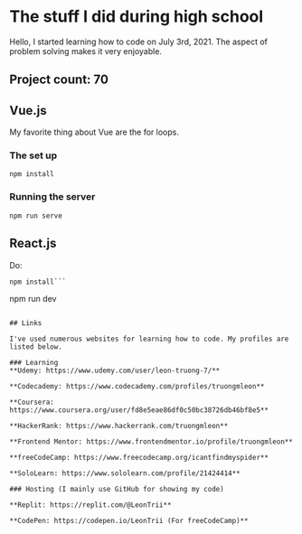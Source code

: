 # The stuff I did during high school

Hello, I started learning how to code on July 3rd, 2021. The aspect of problem solving makes it very enjoyable.

## Project count: 70

## Vue.js

My favorite thing about Vue are the for loops.

### The set up
```
npm install
```
### Running the server 
```
npm run serve
```
## React.js 

Do:
```
npm install```

```
npm run dev
```

## Links

I've used numerous websites for learning how to code. My profiles are listed below.

### Learning
**Udemy: https://www.udemy.com/user/leon-truong-7/**

**Codecademy: https://www.codecademy.com/profiles/truongmleon**

**Coursera: https://www.coursera.org/user/fd8e5eae86df0c50bc38726db46bf8e5**

**HackerRank: https://www.hackerrank.com/truongmleon**

**Frontend Mentor: https://www.frontendmentor.io/profile/truongmleon**

**freeCodeCamp: https://www.freecodecamp.org/icantfindmyspider**

**SoloLearn: https://www.sololearn.com/profile/21424414**

### Hosting (I mainly use GitHub for showing my code)

**Replit: https://replit.com/@LeonTrii**

**CodePen: https://codepen.io/LeonTrii (For freeCodeCamp)**


